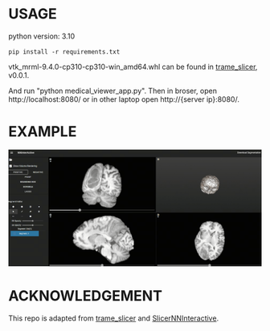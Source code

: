 # USAGE
python version: 3.10
```
pip install -r requirements.txt
```
vtk_mrml-9.4.0-cp310-cp310-win_amd64.whl can be found in [trame_slicer](https://github.com/KitwareMedical/trame-slicer/releases?page=2), v0.0.1.  

And run "python medical_viewer_app.py". Then in broser, open http://localhost:8080/ or in other laptop open http://{server ip}:8080/.


# EXAMPLE
![](trame_slicer_nninteractive.gif)

# ACKNOWLEDGEMENT 
This repo is adapted from [trame_slicer](https://github.com/KitwareMedical/trame-slicer) and [SlicerNNInteractive](https://github.com/coendevente/SlicerNNInteractive).
